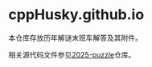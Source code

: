 # cppHusky.github.io

本仓库存放历年解谜末班车解答及其附件。

相关源代码文件参见[2025-puzzle](https://github.com/cppHusky/2025-puzzle)仓库。
